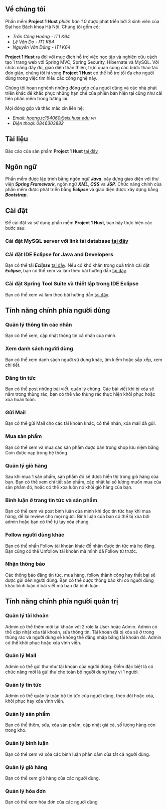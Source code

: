 ## Về chúng tôi
Phần mềm **Project 1 Hust** _phiên bản 1.0_ được phát triển bởi 3 sinh viên của Đại học Bách khoa Hà Nội. Chúng tôi gồm có:
- _Trần Công Hoàng - IT1 K64_
- _Lê Văn Do - IT1 K64_
- _Nguyễn Văn Dũng - IT1 K64_

**Project 1 Hust** ra đời với mục đích hỗ trợ việc học tập và nghiên cứu cách tạo 1 trang web với Spring MVC, Spring Security, Hibernate và MySQL. Với chức năng đầy đủ, giao diện thân thiện, trực quan cùng các bước thao tác đơn giản, chúng tôi hi vọng **Project 1 Hust** có thể hỗ trợ tối đa cho người dùng trong việc tìm hiểu các công nghệ này.

Chúng tôi hoan nghênh những đóng góp của người dùng và các nhà phát triển khác để khắc phục những hạn chế của phiên bản hiện tại cũng như cải tiến phần mềm trong tương lai.

Mọi đóng góp và thắc mắc xin liên hệ:
- _Email: hoang.tc194060@sis.hust.edu.vn_
- _Điện thoại: 0846303882_
## Tài liệu
Báo cáo của sản phẩm **Project 1 Hust** [tại đây](https://docs.google.com/document/d/1LWfhnb6MKYjz3U1dLMWcctq4L60-LgIj/edit?usp=sharing&ouid=116877722708236332187&rtpof=true&sd=true)

## Ngôn ngữ
Phần mềm được lập trình bằng ngôn ngữ ***Java***, xây dựng giao diện với thư viện ***Spring Framework***, ngôn ngữ ***XML***, ***CSS***  và ***JSP***. 
Chức năng chính của phần mềm được phát triển bằng ***Eclipse*** và giao diện được xây dựng bằng ***Bootstrap***.

## Cài đặt
Để cài đặt và sử dụng phần mềm **Project 1 Hust**, bạn hãy thực hiện các bước sau:
### Cài đặt MySQL server với link tải database [tại đây](https://github.com/hoangtc125/Project-1-Hust/tree/database)
### Cài đặt IDE Eclipse for Java and Developers
Bạn có thể tải ***Eclipse*** [tại đây](https://www.eclipse.org/callisto/java.php).
Nếu có khó khăn trong quá trình cài đặt ***Eclipse***, bạn có thể xem và làm theo bài hướng dẫn [tại đây](https://youtu.be/Oas1YOMpSv0).
### Cài đặt Spring Tool Suite và thiết lập trong IDE Eclipse
Bạn có thể xem và làm theo bài hướng dẫn [tại đây](https://www.youtube.com/watch?v=vsryUelT1uk).

## Tính năng chính phía người dùng
### Quản lý thông tin các nhân
Bạn có thể xem, cập nhật thông tin cá nhân của mình.
### Xem danh sách người dùng
Bạn có thể xem danh sách người sử dụng khác, tìm kiếm hoặc sắp xếp, xem chi tiết.
### Đăng tin tức
Bạn có thể post những bài viết, quản lý chúng.
Các bài viết khi bị xóa sẽ nằm trong thùng rác, bạn có thể vào thùng rác thực hiện khôi phục hoặc xóa hoàn toàn.
### Gửi Mail
Bạn có thể gửi Mail cho các tài khoản khác, có thể nhận, xóa mail đã gửi.
### Mua sản phẩm
Bạn có thể xem và mua các sản phẩm được bán trong shop lưu niệm bằng Coin được nạp trong hệ thống.
### Quản lý giỏ hàng
Sau khi mua 1 sản phẩm, sản phẩm đó sẽ được hiển thị trong giỏ hàng của bạn.
Bạn có thể xem chi tiết sản phẩm, cập nhật lại số lượng muốn mua của sản phẩm đó, hoặc có thể xóa luôn nó khỏi giỏ hàng của bạn.
### Bình luận ở trang tin tức và sản phẩm
Bạn có thể xem và post bình luận của mình khi đọc tin tức hay khi mua hàng, để lại review cho mọi người.
Bình luận của bạn có thể bị xóa bởi admin hoặc bạn có thể tự tay xóa chúng.
### Follow người dùng khác
Bạn có thể nhấn Follow tài khoản khác để nhận được tin tức mà họ đăng.
Bạn cũng có thể Unfollow tài khoản mà mình đã Follow từ trước.
### Nhận thông báo
Các thông báo đăng tin tức, mua hàng, follow thành công hay thất bại sẽ được gửi đến người dùng.
Bạn có thể được thông báo khi có người dùng khác bình luận ở bài viết mà bạn đã bình luận.

## Tính năng chính phía người quản trị
### Quản lý tài khoản
Admin có thể thêm mới tài khoản với 2 role là User hoặc Admin.
Admin có thể cập nhật xóa tài khoản, sửa thông tin.
Tài khoản đã bị xóa sẽ ở trong thùng rác và người dùng sẽ không thể đăng nhập bằng tài khoản đó.
Admin có thể khôi phục hoặc xóa vĩnh viễn.
### Quản lý Mail
Admin có thể gửi thư như tài khoản của người dùng.
Điểm đặc biệt là có chức năng mới là gửi thư cho toàn bộ người dùng thay vì 1 người.
### Quản lý tin tức
Admin có thể quản lý toàn bộ tin tức của người dùng, theo dõi hoặc xóa, khôi phục hay xóa vĩnh viễn.
### Quản lý sản phẩm
Bạn có thể thêm, sửa, xóa sản phẩm, cập nhật giá cả, số lượng hàng còn trong kho.
### Quản lý bình luận
Bạn có thể xem và xóa các bình luận phản cảm của tất cả người dùng.
### Quản lý giỏ hàng
Bạn có thể xem giỏ hàng của các người dùng.
### Quản lý hóa đơn 
Bạn có thể xem hóa đơn của các người dùng